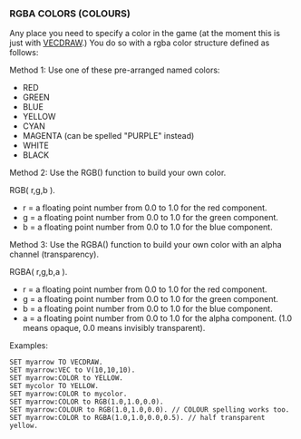 ### RGBA COLORS (COLOURS)

Any place you need to specify a color in the game (at the moment this is
just with [VECDRAW](../vecdraw/index.html).)  You do so with a
rgba color structure defined as follows:

Method 1: Use one of these pre-arranged named colors:

* RED
* GREEN
* BLUE
* YELLOW
* CYAN
* MAGENTA (can be spelled "PURPLE" instead)
* WHITE
* BLACK

Method 2: Use the RGB() function to build your own color.

RGB( r,g,b ).

* r = a floating point number from 0.0 to 1.0 for the red component.
* g = a floating point number from 0.0 to 1.0 for the green component.
* b = a floating point number from 0.0 to 1.0 for the blue component.

Method 3: Use the RGBA() function to build your own color with an alpha channel (transparency).

RGBA( r,g,b,a ).

* r = a floating point number from 0.0 to 1.0 for the red component.
* g = a floating point number from 0.0 to 1.0 for the green component.
* b = a floating point number from 0.0 to 1.0 for the blue component.
* a = a floating point number from 0.0 to 1.0 for the alpha component. (1.0 means opaque, 0.0 means invisibly transparent).

Examples:

    SET myarrow TO VECDRAW.
    SET myarrow:VEC to V(10,10,10).
    SET myarrow:COLOR to YELLOW.
    SET mycolor TO YELLOW.
    SET myarrow:COLOR to mycolor.
    SET myarrow:COLOR to RGB(1.0,1.0,0.0).
    SET myarrow:COLOUR to RGB(1.0,1.0,0.0). // COLOUR spelling works too.
    SET myarrow:COLOR to RGBA(1.0,1.0,0.0,0.5). // half transparent yellow.
